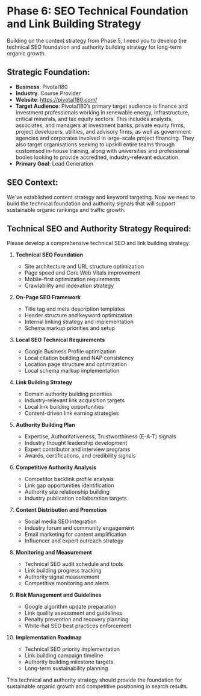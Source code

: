 # Phase 6: SEO Technical Foundation and Link Building Strategy

Building on the content strategy from Phase 5, I need you to develop the technical SEO foundation and authority building strategy for long-term organic growth.

## Strategic Foundation:
- **Business**: Pivotal180
- **Industry**: Course Provider
- **Website**: https://pivotal180.com/
- **Target Audience**: Pivotal180’s primary target audience is finance and investment professionals working in renewable energy, infrastructure, critical minerals, and tax equity sectors. This includes analysts, associates, and managers at investment banks, private equity firms, project developers, utilities, and advisory firms, as well as government agencies and corporates involved in large-scale project financing. They also target organisations seeking to upskill entire teams through customised in-house training, along with universities and professional bodies looking to provide accredited, industry-relevant education.
- **Primary Goal**: Lead Generation

## SEO Context:
We've established content strategy and keyword targeting. Now we need to build the technical foundation and authority signals that will support sustainable organic rankings and traffic growth.

## Technical SEO and Authority Strategy Required:

Please develop a comprehensive technical SEO and link building strategy:

1. **Technical SEO Foundation**
   - Site architecture and URL structure optimization
   - Page speed and Core Web Vitals improvement
   - Mobile-first optimization requirements
   - Crawlability and indexation strategy

2. **On-Page SEO Framework**
   - Title tag and meta description templates
   - Header structure and keyword optimization
   - Internal linking strategy and implementation
   - Schema markup priorities and setup

3. **Local SEO Technical Requirements**
   - Google Business Profile optimization
   - Local citation building and NAP consistency
   - Location page structure and optimization
   - Local schema markup implementation

4. **Link Building Strategy**
   - Domain authority building priorities
   - Industry-relevant link acquisition targets
   - Local link building opportunities
   - Content-driven link earning strategies

5. **Authority Building Plan**
   - Expertise, Authoritativeness, Trustworthiness (E-A-T) signals
   - Industry thought leadership development
   - Expert contributor and interview programs
   - Awards, certifications, and credibility signals

6. **Competitive Authority Analysis**
   - Competitor backlink profile analysis
   - Link gap opportunities identification
   - Authority site relationship building
   - Industry publication collaboration targets

7. **Content Distribution and Promotion**
   - Social media SEO integration
   - Industry forum and community engagement
   - Email marketing for content amplification
   - Influencer and expert outreach strategy

8. **Monitoring and Measurement**
   - Technical SEO audit schedule and tools
   - Link building progress tracking
   - Authority signal measurement
   - Competitive monitoring and alerts

9. **Risk Management and Guidelines**
   - Google algorithm update preparation
   - Link quality assessment and guidelines
   - Penalty prevention and recovery planning
   - White-hat SEO best practices enforcement

10. **Implementation Roadmap**
    - Technical SEO priority implementation
    - Link building campaign timeline
    - Authority building milestone targets
    - Long-term sustainability planning

This technical and authority strategy should provide the foundation for sustainable organic growth and competitive positioning in search results.